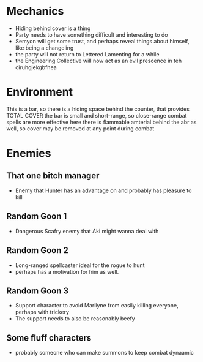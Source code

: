 # Mechanics
- Hiding behind cover is a thing
- Party needs to have something difficult and interesting to do
- Semyon will get some trust, and perhaps reveal things about himself, like being a changeling
- the party will not return to Lettered Lamenting for a while
- the Engineering Collective will now act as an evil prescence in teh ciruhgjekgbfnea

# Environment
This is a bar, so there is a hiding space behind the counter, that provides TOTAL COVER
the bar is small and short-range, so close-range combat spells are more effective here
there is flammable amterial behind the abr as well, so cover may be removed at any point during combat

# Enemies
## That one bitch manager
- Enemy that Hunter has an advantage on and probably has pleasure to kill

## Random Goon 1
- Dangerous Scafry enemy that Aki might wanna deal with

## Random Goon 2
- Long-ranged spellcaster ideal for the rogue to hunt
- perhaps has a motivation for him as well.

## Random Goon 3
- Support character to avoid Marilyne from easily killing everyone, perhaps with trickery
- The support needs to also be reasonably beefy

## Some fluff characters
- probably someone who can make summons to keep combat dynaamic
